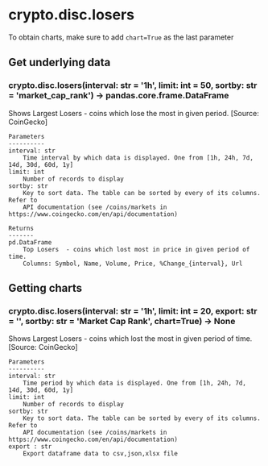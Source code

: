 # crypto.disc.losers

To obtain charts, make sure to add `chart=True` as the last parameter

## Get underlying data 
### crypto.disc.losers(interval: str = '1h', limit: int = 50, sortby: str = 'market_cap_rank') -> pandas.core.frame.DataFrame

Shows Largest Losers - coins which lose the most in given period. [Source: CoinGecko]

    Parameters
    ----------
    interval: str
        Time interval by which data is displayed. One from [1h, 24h, 7d, 14d, 30d, 60d, 1y]
    limit: int
        Number of records to display
    sortby: str
        Key to sort data. The table can be sorted by every of its columns. Refer to
        API documentation (see /coins/markets in https://www.coingecko.com/en/api/documentation)

    Returns
    -------
    pd.DataFrame
        Top Losers  - coins which lost most in price in given period of time.
        Columns: Symbol, Name, Volume, Price, %Change_{interval}, Url

## Getting charts 
### crypto.disc.losers(interval: str = '1h', limit: int = 20, export: str = '', sortby: str = 'Market Cap Rank', chart=True) -> None

Shows Largest Losers - coins which lost the most in given period of time. [Source: CoinGecko]

    Parameters
    ----------
    interval: str
        Time period by which data is displayed. One from [1h, 24h, 7d, 14d, 30d, 60d, 1y]
    limit: int
        Number of records to display
    sortby: str
        Key to sort data. The table can be sorted by every of its columns. Refer to
        API documentation (see /coins/markets in https://www.coingecko.com/en/api/documentation)
    export : str
        Export dataframe data to csv,json,xlsx file
